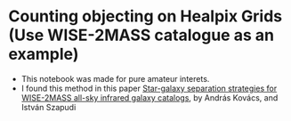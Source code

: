 # Counting objecting on Healpix Grids (Use WISE-2MASS catalogue as an example)
- This notebook was made for pure amateur interets.
- I found this method in this paper [Star-galaxy separation strategies for WISE-2MASS all-sky infrared galaxy catalogs](https://arxiv.org/abs/1401.0156), by András Kovács, and István Szapudi
